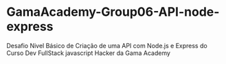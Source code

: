 # GamaAcademy-Group06-API-node-express
Desafio Nivel Básico de Criação de uma API com Node.js e Express do Curso Dev FullStack javascript Hacker da Gama Academy
